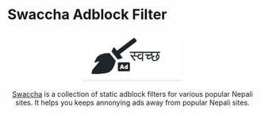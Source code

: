 # Swaccha Adblock Filter

<div align="center">
<img width="200" src="docs/images/logo.png" alt="स्वच्छ">
<p><a href="https://sndsabin.github.io/swaccha-adblock-filter/" target="_blank" rel="noreferrer noopener">Swaccha</a> is a collection of static adblock filters for various popular Nepali sites. It helps you keeps
            annonying
            ads away from popular Nepali sites.
</div>

